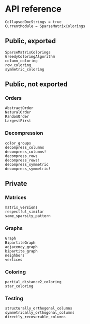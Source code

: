 # API reference

```@meta
CollapsedDocStrings = true
CurrentModule = SparseMatrixColorings
```

## Public, exported

```@docs
SparseMatrixColorings
GreedyColoringAlgorithm
column_coloring
row_coloring
symmetric_coloring
```

## Public, not exported

### Orders

```@docs
AbstractOrder
NaturalOrder
RandomOrder
LargestFirst
```

### Decompression

```@docs
color_groups
decompress_columns
decompress_columns!
decompress_rows
decompress_rows!
decompress_symmetric
decompress_symmetric!
```

## Private

### Matrices

```@docs
matrix_versions
respectful_similar
same_sparsity_pattern
```

### Graphs

```@docs
Graph
BipartiteGraph
adjacency_graph
bipartite_graph
neighbors
vertices
```

### Coloring

```@docs
partial_distance2_coloring
star_coloring
```

### Testing

```@docs
structurally_orthogonal_columns
symmetrically_orthogonal_columns
directly_recoverable_columns
```
